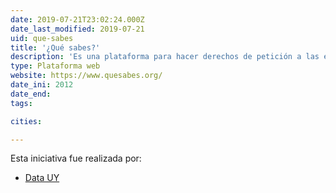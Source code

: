 ```yaml
---
date: 2019-07-21T23:02:24.000Z
date_last_modified: 2019-07-21
uid: que-sabes
title: '¿Qué sabes?'
description: 'Es una plataforma para hacer derechos de petición a las entidades públicas. esta herramienta pone a disposición las solicitudes que otras personas han hecho y las respuestas que han obtenido para hacer el tráfico de solicitudes más sencillo.'
type: Plataforma web
website: https://www.quesabes.org/
date_ini: 2012
date_end: 
tags:

cities: 

---
```


Esta iniciativa fue realizada por:

- [Data UY](/organizaciones/data-uy)
